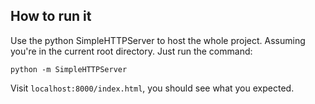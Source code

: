 ## How to run it

Use the python SimpleHTTPServer to host the whole project. Assuming you're in the current root directory. Just run the command:

```
python -m SimpleHTTPServer
```

Visit `localhost:8000/index.html`, you should see what you expected.
